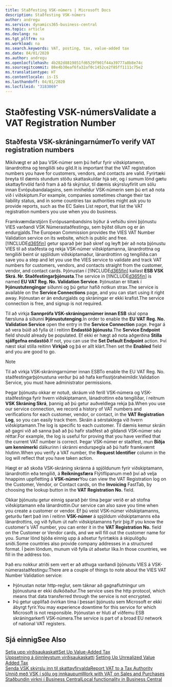 ```yaml
---
title: Staðfesting VSK-númers | Microsoft Docs
description: Staðfesting VSK-númers
author: andregu
ms.service: dynamics365-business-central
ms.topic: article
ms.devlang: na
ms.tgt_pltfrm: na
ms.workload: na
ms.search.keywords: VAT, posting, tax, value-added tax
ms.date: 04/01/2020
ms.author: andregu
ms.openlocfilehash: 4b282d8819851fd6529f901f44a39777a8b8e74c
ms.sourcegitcommit: 88e4b30eaf6fa32af0c1452ce2f85ff1111c75e2
ms.translationtype: HT
ms.contentlocale: is-IS
ms.lasthandoff: 04/01/2020
ms.locfileid: "3183069"
---
```

# <a name="validate-a-vat-registration-number"></a><span data-ttu-id="77f2f-103">Staðfesting VSK-númers</span><span class="sxs-lookup"><span data-stu-id="77f2f-103">Validate a VAT Registration Number</span></span>

## <a name="to-verify-vat-registration-numbers"></a><span data-ttu-id="77f2f-104">Staðfesta VSK-skráningarnúmer</span><span class="sxs-lookup"><span data-stu-id="77f2f-104">To verify VAT registration numbers</span></span>
<span data-ttu-id="77f2f-105">Mikilvægt er að þau VSK-númer sem þú hefur fyrir viðskiptamenn, lánardrottna og tengiliði séu gild.</span><span class="sxs-lookup"><span data-stu-id="77f2f-105">It is important that the VAT registration numbers you have for customers, vendors, and contacts are valid.</span></span> <span data-ttu-id="77f2f-106">Fyrirtæki breyta til dæmis stundum stöðu skattaskuldar hjá sér, og í sumum lönd gætu skattayfirvöld farið fram á að fá skýrslur, til dæmis skýrsluyfirlit um sölu innan Evrópubandalagsins, sem inniheldur VSK-númerin sem þú ert að nota við í viðskiptum.</span><span class="sxs-lookup"><span data-stu-id="77f2f-106">For example, companies sometimes change their tax liability status, and in some countries tax authorities might ask you to provide reports, such as the EC Sales List report, that list the VAT registration numbers you use when you do business.</span></span>

<span data-ttu-id="77f2f-107">Framkvæmdarstjórn Evrópusambandsins býður á vefsíðu sinni þjónustu VIES varðandi VSK Númerastaðfestingu, sem býðst öllum og er án endurgjalds.</span><span class="sxs-lookup"><span data-stu-id="77f2f-107">The European Commission provides the VIES VAT Number Validation service on its website, which is public and free.</span></span> [!INCLUDE[d365fin](includes/d365fin_md.md)] <span data-ttu-id="77f2f-108">getur sparað þér það skref og leyft þér að nota þjónustu VIES til að staðfesta og rekja VSK-númer viðskiptamanna, lánardrottna og tengiliði beint úr spjöldum viðskiptamaður, lánardrottinn og tengiliða.</span><span class="sxs-lookup"><span data-stu-id="77f2f-108">can save you a step and let you use the VIES service to validate and track VAT numbers for customers, vendors, and contacts straight from the customer, vendor, and contact cards.</span></span> <span data-ttu-id="77f2f-109">Þjónustan í [!INCLUDE[d365fin](includes/d365fin_md.md)] kallast **ESB VSK Skrá. Nr. Staðfestingarþjónusta**.</span><span class="sxs-lookup"><span data-stu-id="77f2f-109">The service in [!INCLUDE[d365fin](includes/d365fin_md.md)] is named **EU VAT Reg. No. Validation Service**.</span></span> <span data-ttu-id="77f2f-110">Þjónustan er tiltæk í **Þjónustutengingar** síðunni og þú getur hafið notkun strax.</span><span class="sxs-lookup"><span data-stu-id="77f2f-110">The service is available on the **Service Connections** page, and you can start using it right away.</span></span> <span data-ttu-id="77f2f-111">Þjónustan er án endurgjalds og skráningar er ekki krafist.</span><span class="sxs-lookup"><span data-stu-id="77f2f-111">The service connection is free, and signup is not required.</span></span>

<span data-ttu-id="77f2f-112">Til að virkja **Sannprófa VSK-skráningarnúmer innan ESB** skal opna færsluna á síðunni **Þjónustutenging**.</span><span class="sxs-lookup"><span data-stu-id="77f2f-112">In order to enable the **EU VAT Reg. No. Validation Service** open the entry in the **Service Connection** page.</span></span> <span data-ttu-id="77f2f-113">Þegar á að vera búið að fylla út í reitinn **Endastöð þjónustu**.</span><span class="sxs-lookup"><span data-stu-id="77f2f-113">The **Service Endpoint** field should already be populated.</span></span> <span data-ttu-id="77f2f-114">Ef ekki er hægt að nota aðgerðina **Stilla sjálfgefna endastöð**.</span><span class="sxs-lookup"><span data-stu-id="77f2f-114">If not, you can use the **Set Default Endpoint** action.</span></span> <span data-ttu-id="77f2f-115">Því næst skal stilla reitinn **Virkjað** og þá er allt klárt.</span><span class="sxs-lookup"><span data-stu-id="77f2f-115">Then set the **Enabled** field and you are good to go.</span></span>

> [!Note]
> <span data-ttu-id="77f2f-116">Til að virkja VSK-skráningarnúmer innan ESB</span><span class="sxs-lookup"><span data-stu-id="77f2f-116">To enable the EU VAT Reg. No.</span></span> <span data-ttu-id="77f2f-117">staðfestingarþjónustuna verður þú að hafa kerfisstjóraheimildir.</span><span class="sxs-lookup"><span data-stu-id="77f2f-117">Validation Service, you must have administrator permissions.</span></span>

<span data-ttu-id="77f2f-118">Þegar þjónustu okkar er notuð, skráum við ferill VSK-númera og VSK-staðfestinga fyrir hvern viðskiptamann, lánadrottinn eða tengiliðar, í reitnum **VSK Skráning Skrá**, þannig að þú getur auðveldlega rekja þá.</span><span class="sxs-lookup"><span data-stu-id="77f2f-118">When you use our service connection, we record a history of VAT numbers and verifications for each customer, vendor, or contact, in the **VAT Registration Log**, so you can easily track them.</span></span> <span data-ttu-id="77f2f-119">Skráin á sérstaklega við hvern viðskiptamann.</span><span class="sxs-lookup"><span data-stu-id="77f2f-119">The log is specific to each customer.</span></span> <span data-ttu-id="77f2f-120">Til dæmis kemur skráin að gagni við að sanna það að þú hafir staðfest að gildandi VSK-númer séu réttar.</span><span class="sxs-lookup"><span data-stu-id="77f2f-120">For example, the log is useful for proving that you have verified that the current VAT number is correct.</span></span> <span data-ttu-id="77f2f-121">Þegar VSK-númer er staðfest, mun **Biðja um kennimerki** dálkurinn í skránni endurspegla að þú hafir framkvæmt hlutinn.</span><span class="sxs-lookup"><span data-stu-id="77f2f-121">When you verify a VAT number, the **Request Identifier** column in the log will reflect that you have taken action.</span></span>

<span data-ttu-id="77f2f-122">Hægt er að skoða VSK-skráning skránna á spjöldunum fyrir viðskiptamann, lánardrottin eða tengilið, á **Reikningsfæra** Flýtiflipanum með því að velja hnappinn uppfletting á **VSK-númer**</span><span class="sxs-lookup"><span data-stu-id="77f2f-122">You can view the VAT Registration log on the Customer, Vendor, or Contact cards, on the **Invoicing** FastTab, by choosing the lookup button in the **VAT Registration No.** field.</span></span>  

<span data-ttu-id="77f2f-123">Okkar þjónustu getur einnig sparað þér tíma þegar verið er að stofna viðskiptamann eða lánardrottin.</span><span class="sxs-lookup"><span data-stu-id="77f2f-123">Our service can also save you time when you create a customer or vendor.</span></span> <span data-ttu-id="77f2f-124">Ef þú veist VSK-númer viðskiptamanns, geturðu fært það inn í reitinn **VSK-númer** á spjöldum viðskiptamanns eða lánardrottins, og við fyllum út nafn viðskiptamanns fyrir þig.</span><span class="sxs-lookup"><span data-stu-id="77f2f-124">If you know the customer's VAT number, you can enter it in the **VAT Registration No.** field on the Customer or Vendor cards, and we will fill out the customer name for you.</span></span> <span data-ttu-id="77f2f-125">Sumar lönd bjóða einnig upp á aðsetur fyrirtækis á skipulögðu sniði.</span><span class="sxs-lookup"><span data-stu-id="77f2f-125">Some countries also provide company addresses in a structured format.</span></span> <span data-ttu-id="77f2f-126">Í þeim löndum, munum við fylla út aðsetur líka.</span><span class="sxs-lookup"><span data-stu-id="77f2f-126">In those countries, we fill in the address too.</span></span>  

<span data-ttu-id="77f2f-127">Það eru nokkur atriði sem vert er að athuga varðandi þjónustu VIES á VSK-númerastaðfestingu:</span><span class="sxs-lookup"><span data-stu-id="77f2f-127">There are a couple of things to note about the VIES VAT Number Validation service:</span></span>

* <span data-ttu-id="77f2f-128">Þjónustan notar http-reglur, sem táknar að gagnaflutningur um þjónustuna er ekki dulkóðaður.</span><span class="sxs-lookup"><span data-stu-id="77f2f-128">The service uses the http protocol, which means that data transferred through the service is not encrypted.</span></span>  
* <span data-ttu-id="77f2f-129">Þú getur upplifað óvirkan tíma í þessari þjónustu sem Microsoft er ekki ábyrgt fyrir.</span><span class="sxs-lookup"><span data-stu-id="77f2f-129">You may experience downtime for this service for which Microsoft is not responsible.</span></span> <span data-ttu-id="77f2f-130">Þjónustan er hluti af víðfemu ESB skráningarkerfi VSK-númera.</span><span class="sxs-lookup"><span data-stu-id="77f2f-130">The service is part of a broad EU network of national VAT registers.</span></span>

## <a name="see-also"></a><span data-ttu-id="77f2f-131">Sjá einnig</span><span class="sxs-lookup"><span data-stu-id="77f2f-131">See Also</span></span>  
[<span data-ttu-id="77f2f-132">Setja upp virðisaukaskatt</span><span class="sxs-lookup"><span data-stu-id="77f2f-132">Set Up Value-Added Tax</span></span>](finance-setup-vat.md)  
<span data-ttu-id="77f2f-133">[Uppsetning á óinnleystum virðisaukaskatti](finance-setup-unrealized-vat.md)    </span><span class="sxs-lookup"><span data-stu-id="77f2f-133">[Setting Up Unrealized Value Added Tax](finance-setup-unrealized-vat.md)    </span></span>  
[<span data-ttu-id="77f2f-134">Senda VSK skýrslu inn til skattayfirvalda</span><span class="sxs-lookup"><span data-stu-id="77f2f-134">Report VAT to a Tax Authority</span></span>](finance-how-report-vat.md)  
[<span data-ttu-id="77f2f-135">Unnið með VSK í sölu og innkaupum</span><span class="sxs-lookup"><span data-stu-id="77f2f-135">Work with VAT on Sales and Purchases</span></span>](finance-work-with-vat.md)  
[<span data-ttu-id="77f2f-136">Staðbundin virkni í Business Central</span><span class="sxs-lookup"><span data-stu-id="77f2f-136">Local functionality in Business Central</span></span>](about-localization.md)
